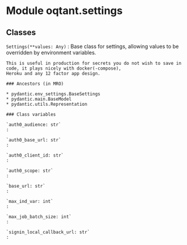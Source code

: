 Module oqtant.settings
======================

Classes
-------

`Settings(**values: Any)`
:   Base class for settings, allowing values to be overridden by environment variables.

    This is useful in production for secrets you do not wish to save in code, it plays nicely with docker(-compose),
    Heroku and any 12 factor app design.

    ### Ancestors (in MRO)

    * pydantic.env_settings.BaseSettings
    * pydantic.main.BaseModel
    * pydantic.utils.Representation

    ### Class variables

    `auth0_audience: str`
    :

    `auth0_base_url: str`
    :

    `auth0_client_id: str`
    :

    `auth0_scope: str`
    :

    `base_url: str`
    :

    `max_ind_var: int`
    :

    `max_job_batch_size: int`
    :

    `signin_local_callback_url: str`
    :
